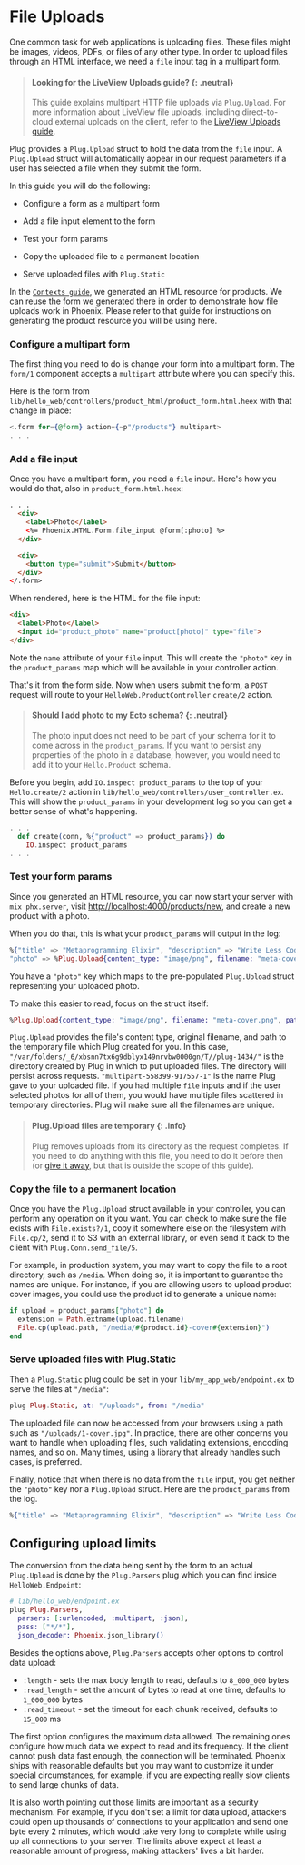 # File Uploads

One common task for web applications is uploading files. These files might be images, videos, PDFs, or files of any other type. In order to upload files through an HTML interface, we need a `file` input tag in a multipart form.

> #### Looking for the LiveView Uploads guide? {: .neutral}
>
> This guide explains multipart HTTP file uploads via `Plug.Upload`.
> For more information about LiveView file uploads, including direct-to-cloud external uploads on
> the client, refer to the [LiveView Uploads guide](https://hexdocs.pm/phoenix_live_view/uploads.html).

Plug provides a `Plug.Upload` struct to hold the data from the `file` input. A `Plug.Upload` struct will automatically appear in our request parameters if a user has selected a file when they submit the form.

In this guide you will do the following:

  * Configure a form as a multipart form

  * Add a file input element to the form

  * Test your form params

  * Copy the uploaded file to a permanent location

  * Serve uploaded files with `Plug.Static`

In the [`Contexts guide`](contexts.md), we generated an HTML resource for products. We can reuse the form we generated there in order to demonstrate how file uploads work in Phoenix. Please refer to that guide for instructions on generating the product resource you will be using here.

### Configure a multipart form

The first thing you need to do is change your form into a multipart form. The `form/1` component accepts a `multipart` attribute where you can specify this.

Here is the form from `lib/hello_web/controllers/product_html/product_form.html.heex` with that change in place:

```elixir
<.form for={@form} action={~p"/products"} multipart>
. . .
```

### Add a file input

Once you have a multipart form, you need a `file` input. Here's how you would do that, also in `product_form.html.heex`:

```html
. . .
  <div>
    <label>Photo</label>
    <%= Phoenix.HTML.Form.file_input @form[:photo] %>
  </div>

  <div>
    <button type="submit">Submit</button>
  </div>
</.form>
```

When rendered, here is the HTML for the file input:

```html
<div>
  <label>Photo</label>
  <input id="product_photo" name="product[photo]" type="file">
</div>
```

Note the `name` attribute of your `file` input. This will create the `"photo"` key in the `product_params` map which will be available in your controller action.

That's it from the form side. Now when users submit the form, a `POST` request will route to your `HelloWeb.ProductController` `create/2` action.

> #### Should I add photo to my Ecto schema? {: .neutral}
>
> The photo input does not need to be part of your schema for it to come across in the `product_params`. If you want to persist any properties of the photo in a database, however, you would need to add it to your `Hello.Product` schema.

Before you begin, add `IO.inspect product_params` to the top of your `Hello.create/2` action in `lib/hello_web/controllers/user_controller.ex`. This will show the `product_params` in your development log so you can get a better sense of what's happening.

```elixir
. . .
  def create(conn, %{"product" => product_params}) do
    IO.inspect product_params
. . .
```

### Test your form params

Since you generated an HTML resource, you can now start your server with `mix phx.server`, visit [http://localhost:4000/products/new](http://localhost:4000/products/new), and create a new product with a photo.

When you do that, this is what your `product_params` will output in the log:

```elixir
%{"title" => "Metaprogramming Elixir", "description" => "Write Less Code, Get More Done (and Have Fun!)", "price" => "15.000000", "views" => "0",
"photo" => %Plug.Upload{content_type: "image/png", filename: "meta-cover.png", path: "/var/folders/_6/xbsnn7tx6g9dblyx149nrvbw0000gn/T//plug-1434/multipart-558399-917557-1"}}
```

You have a `"photo"` key which maps to the pre-populated `Plug.Upload` struct representing your uploaded photo.

To make this easier to read, focus on the struct itself:

```elixir
%Plug.Upload{content_type: "image/png", filename: "meta-cover.png", path: "/var/folders/_6/xbsnn7tx6g9dblyx149nrvbw0000gn/T//plug-1434/multipart-558399-917557-1"}
```

`Plug.Upload` provides the file's content type, original filename, and path to the temporary file which Plug created for you. In this case, `"/var/folders/_6/xbsnn7tx6g9dblyx149nrvbw0000gn/T//plug-1434/"` is the directory created by Plug in which to put uploaded files. The directory will persist across requests. `"multipart-558399-917557-1"` is the name Plug gave to your uploaded file. If you had multiple `file` inputs and if the user selected photos for all of them, you would have multiple files scattered in temporary directories. Plug will make sure all the filenames are unique.

> #### Plug.Upload files are temporary {: .info}
>
> Plug removes uploads from its directory as the request completes. If you need to do anything with this file, you need to do it before then (or [give it away](`Plug.Upload.give_away/3`), but that is outside the scope of this guide).

### Copy the file to a permanent location

Once you have the `Plug.Upload` struct available in your controller, you can perform any operation on it you want. You can check to make sure the file exists with `File.exists?/1`, copy it somewhere else on the filesystem with `File.cp/2`, send it to S3 with an external library, or even send it back to the client with `Plug.Conn.send_file/5`.

For example, in production system, you may want to copy the file to a root directory, such as `/media`. When doing so, it is important to guarantee the names are unique. For instance, if you are allowing users to upload product cover images, you could use the product id to generate a unique name:

```elixir
if upload = product_params["photo"] do
  extension = Path.extname(upload.filename)
  File.cp(upload.path, "/media/#{product.id}-cover#{extension}")
end
```

### Serve uploaded files with Plug.Static

Then a `Plug.Static` plug could be set in your `lib/my_app_web/endpoint.ex` to serve the files at `"/media"`:

```elixir
plug Plug.Static, at: "/uploads", from: "/media"
```

The uploaded file can now be accessed from your browsers using a path such as `"/uploads/1-cover.jpg"`. In practice, there are other concerns you want to handle when uploading files, such validating extensions, encoding names, and so on. Many times, using a library that already handles such cases, is preferred.

Finally, notice that when there is no data from the `file` input, you get neither the `"photo"` key nor a `Plug.Upload` struct. Here are the `product_params` from the log.

```elixir
%{"title" => "Metaprogramming Elixir", "description" => "Write Less Code, Get More Done (and Have Fun!)", "price" => "15.000000", "views" => "0"}
```

## Configuring upload limits

The conversion from the data being sent by the form to an actual `Plug.Upload` is done by the `Plug.Parsers` plug which you can find inside `HelloWeb.Endpoint`:

```elixir
# lib/hello_web/endpoint.ex
plug Plug.Parsers,
  parsers: [:urlencoded, :multipart, :json],
  pass: ["*/*"],
  json_decoder: Phoenix.json_library()
```

Besides the options above, `Plug.Parsers` accepts other options to control data upload:

  * `:length` - sets the max body length to read, defaults to `8_000_000` bytes
  * `:read_length` - set the amount of bytes to read at one time, defaults to `1_000_000` bytes
  * `:read_timeout` - set the timeout for each chunk received, defaults to `15_000` ms

The first option configures the maximum data allowed. The remaining ones configure how much data we expect to read and its frequency. If the client cannot push data fast enough, the connection will be terminated. Phoenix ships with reasonable defaults but you may want to customize it under special circumstances, for example, if you are expecting really slow clients to send large chunks of data.

It is also worth pointing out those limits are important as a security mechanism. For example, if you don't set a limit for data upload, attackers could open up thousands of connections to your application and send one byte every 2 minutes, which would take very long to complete while using up all connections to your server. The limits above expect at least a reasonable amount of progress, making attackers' lives a bit harder.
